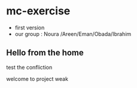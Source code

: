 # mc-exercise
* first version 
* our group : Noura /Areen/Eman/Obada/Ibrahim 
## Hello from the home

test the confliction

welcome to project weak 
